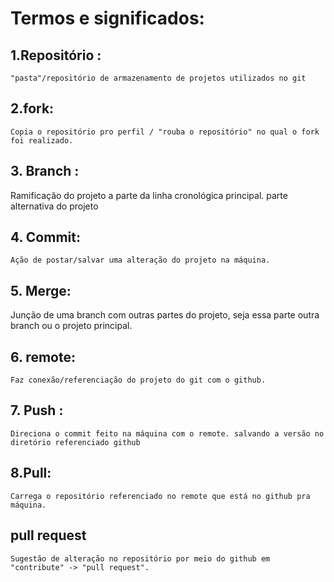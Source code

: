 # Termos e significados:

## 1.Repositório : 

    "pasta"/repositório de armazenamento de projetos utilizados no git

## 2.fork:

    Copia o repositório pro perfil / "rouba o repositório" no qual o fork foi realizado.

## 3. Branch :

 Ramificação do projeto a parte da linha cronológica principal. parte alternativa do projeto 

## 4. Commit:

    Ação de postar/salvar uma alteração do projeto na máquina.

## 5. Merge: 

 Junção de uma branch com outras partes do projeto, seja essa parte outra branch ou o projeto principal.

## 6. remote: 

    Faz conexão/referenciação do projeto do git com o github.

## 7. Push :

    Direciona o commit feito na máquina com o remote. salvando a versão no diretório referenciado github

## 8.Pull:

    Carrega o repositório referenciado no remote que está no github pra máquina.

## pull request 
    Sugestão de alteração no repositório por meio do github em "contribute" -> "pull request".